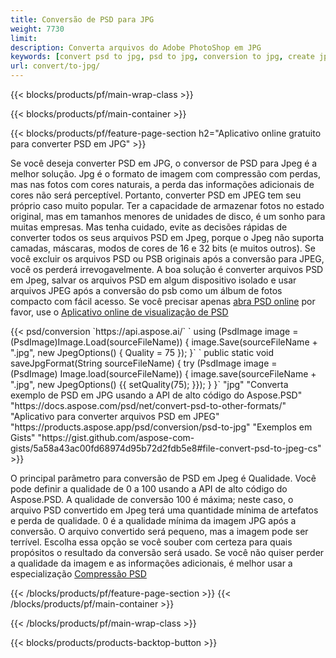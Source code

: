 ```yaml
---
title: Conversão de PSD para JPG
weight: 7730
limit: 
description: Converta arquivos do Adobe PhotoShop em JPG
keywords: [convert psd to jpg, psd to jpg, conversion to jpg, create jpg from psd, print psd as jpg]
url: convert/to-jpg/
---
```


{{< blocks/products/pf/main-wrap-class >}}

{{< blocks/products/pf/main-container >}}

{{< blocks/products/pf/feature-page-section h2="Aplicativo online gratuito para converter PSD em JPG" >}}
<p>Se você deseja converter PSD em JPG, o conversor de PSD para Jpeg é a melhor solução. Jpg é o formato de imagem com compressão com perdas, mas nas fotos com cores naturais, a perda das informações adicionais de cores não será perceptível. Portanto, converter PSD em JPEG tem seu próprio caso muito popular. Ter a capacidade de armazenar fotos no estado original, mas em tamanhos menores de unidades de disco, é um sonho para muitas empresas. Mas tenha cuidado, evite as decisões rápidas de converter todos os seus arquivos PSD em Jpeg, porque o Jpeg não suporta camadas, máscaras, modos de cores de 16 e 32 bits (e muitos outros). Se você excluir os arquivos PSD ou PSB originais após a conversão para JPEG, você os perderá irrevogavelmente. A boa solução é converter arquivos PSD em Jpeg, salvar os arquivos PSD em algum dispositivo isolado e usar arquivos JPEG após a conversão do psb como um álbum de fotos compacto com fácil acesso. Se você precisar apenas <a href="/psd/view">abra PSD online</a> por favor, use o <a href="/psd/view">Aplicativo online de visualização de PSD</a></p>
{{< psd/conversion `https://api.aspose.ai/` 
`    using (PsdImage image = (PsdImage)Image.Load(sourceFileName))
    {
        image.Save(sourceFileName + ".jpg",  new JpegOptions() { Quality = 75 });
    }` 
`    public static void saveJpgFormat(String sourceFileName) {
        try (PsdImage image = (PsdImage) Image.load(sourceFileName)) {
            image.save(sourceFileName + ".jpg", new JpegOptions() {{
                setQuality(75);
            }});
        }
    }` 
		"jpg" 
"Converta exemplo de PSD em JPG usando a API de alto código do Aspose.PSD"  "https://docs.aspose.com/psd/net/convert-psd-to-other-formats/" 
"Aplicativo para converter arquivos PSD em JPEG" "https://products.aspose.app/psd/conversion/psd-to-jpg" 
"Exemplos em Gists" "https://gist.github.com/aspose-com-gists/5a58a43ac00fd68974d95b72d2fdb5e8#file-convert-psd-to-jpeg-cs" >}}
<p>O principal parâmetro para conversão de PSD em Jpeg é Qualidade. Você pode definir a qualidade de 0 a 100 usando a API de alto código do Aspose.PSD. A qualidade de conversão 100 é máxima; neste caso, o arquivo PSD convertido em Jpeg terá uma quantidade mínima de artefatos e perda de qualidade. 0 é a qualidade mínima da imagem JPG após a conversão. O arquivo convertido será pequeno, mas a imagem pode ser terrível. Escolha essa opção se você souber com certeza para quais propósitos o resultado da conversão será usado. Se você não quiser perder a qualidade da imagem e as informações adicionais, é melhor usar a especialização <a href="/psd/reduce-size">Compressão PSD</a></p>
{{< /blocks/products/pf/feature-page-section >}}
{{< /blocks/products/pf/main-container >}}


{{< /blocks/products/pf/main-wrap-class >}}

{{< blocks/products/products-backtop-button >}}

